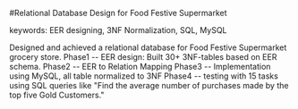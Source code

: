 #Relational Database Design for Food Festive Supermarket


keywords: EER designing, 3NF Normalization, SQL, MySQL


Designed and achieved a relational database for Food Festive Supermarket grocery store.
Phase1 -- EER design: Built 30+ 3NF-tables based on EER schema.
Phase2 -- EER to Relation Mapping
Phase3 -- Implementation using MySQL, all table normalized to 3NF
Phase4 -- testing with 15 tasks using SQL queries like "Find the average number of purchases made by the top five Gold Customers."
